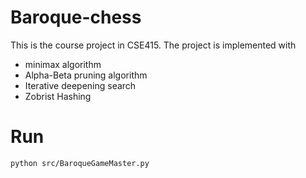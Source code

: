 # Baroque-chess

This is the course project in CSE415.
The project is implemented with
- minimax algorithm
- Alpha-Beta pruning algorithm
- Iterative deepening search
- Zobrist Hashing


# Run
```
python src/BaroqueGameMaster.py
```

